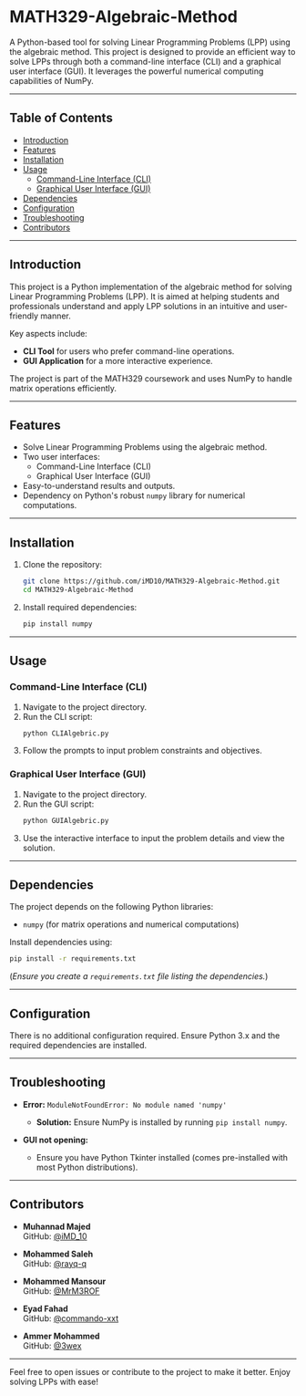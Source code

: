 # MATH329-Algebraic-Method

A Python-based tool for solving Linear Programming Problems (LPP) using the algebraic method. This project is designed to provide an efficient way to solve LPPs through both a command-line interface (CLI) and a graphical user interface (GUI). It leverages the powerful numerical computing capabilities of NumPy.

---

## Table of Contents
- [Introduction](#introduction)
- [Features](#features)
- [Installation](#installation)
- [Usage](#usage)
  - [Command-Line Interface (CLI)](#command-line-interface-cli)
  - [Graphical User Interface (GUI)](#graphical-user-interface-gui)
- [Dependencies](#dependencies)
- [Configuration](#configuration)
- [Troubleshooting](#troubleshooting)
- [Contributors](#contributors)

---

## Introduction

This project is a Python implementation of the algebraic method for solving Linear Programming Problems (LPP). It is aimed at helping students and professionals understand and apply LPP solutions in an intuitive and user-friendly manner. 

Key aspects include:
- **CLI Tool** for users who prefer command-line operations.
- **GUI Application** for a more interactive experience.

The project is part of the MATH329 coursework and uses NumPy to handle matrix operations efficiently.

---

## Features

- Solve Linear Programming Problems using the algebraic method.
- Two user interfaces: 
  - Command-Line Interface (CLI)
  - Graphical User Interface (GUI)
- Easy-to-understand results and outputs.
- Dependency on Python's robust `numpy` library for numerical computations.

---

## Installation

1. Clone the repository:
   ```bash
   git clone https://github.com/iMD10/MATH329-Algebraic-Method.git
   cd MATH329-Algebraic-Method
   ```

2. Install required dependencies:
   ```bash
   pip install numpy
   ```

---

## Usage

### Command-Line Interface (CLI)

1. Navigate to the project directory.
2. Run the CLI script:
   ```bash
   python CLIAlgebric.py
   ```
3. Follow the prompts to input problem constraints and objectives.

### Graphical User Interface (GUI)

1. Navigate to the project directory.
2. Run the GUI script:
   ```bash
   python GUIAlgebric.py
   ```
3. Use the interactive interface to input the problem details and view the solution.

---

## Dependencies

The project depends on the following Python libraries:
- `numpy` (for matrix operations and numerical computations)

Install dependencies using:
```bash
pip install -r requirements.txt
```
(*Ensure you create a `requirements.txt` file listing the dependencies.*)

---

## Configuration

There is no additional configuration required. Ensure Python 3.x and the required dependencies are installed.

---

## Troubleshooting

- **Error:** `ModuleNotFoundError: No module named 'numpy'`
  - **Solution:** Ensure NumPy is installed by running `pip install numpy`.

- **GUI not opening:**
  - Ensure you have Python Tkinter installed (comes pre-installed with most Python distributions).

---

## Contributors

- **Muhannad Majed**  
  GitHub: [@iMD_10](https://github.com/iMD_10)

- **Mohammed Saleh**  
  GitHub: [@rayq-q](https://github.com/rayq-q)

- **Mohammed Mansour**  
  GitHub: [@MrM3ROF](https://github.com/MrM3ROF)

- **Eyad Fahad**  
  GitHub: [@commando-xxt](https://github.com/commando-xxt)

- **Ammer Mohammed**  
  GitHub: [@3wex](https://github.com/3wex)

---

Feel free to open issues or contribute to the project to make it better. Enjoy solving LPPs with ease!
